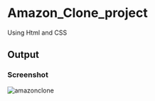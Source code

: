 # Amazon_Clone_project

Using Html and CSS

## Output

### Screenshot 
![amazonclone](amazoneclone/amazonclone.png)
